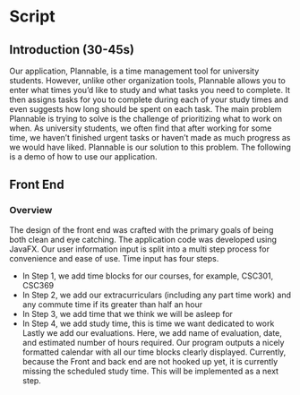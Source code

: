 # Script #

## Introduction (30-45s) ##

Our application, Plannable, is a time management tool for university students. However, unlike other organization
tools, Plannable allows you to enter what times you’d like to study and what tasks you need to complete. It then
assigns tasks for you to complete during each of your study times and even suggests how long should be spent on
each task. The main problem Plannable is trying to solve is the challenge of prioritizing what to work on when.
As university students, we often find that after working for some time, we haven’t finished urgent tasks or haven’t
made as much progress as we would have liked. Plannable is our solution to this problem. The following is a demo of
how to use our application.

## Front End ##

### Overview ###

The design of the front end was crafted with the primary goals of being both clean and eye catching. The application code was developed using JavaFX.
Our user information input is split into a multi step process for convenience and ease of use. Time input has four steps.
* In Step 1, we add time blocks for our courses, for example, CSC301, CSC369
* In Step 2, we add our extracurriculars (including any part time work) and any commute time if its greater than half an hour
* In Step 3, we add time that we think we will be asleep for
* In Step 4, we add study time, this is time we want dedicated to work
Lastly we add our evaluations. Here, we add name of evaluation, date, and estimated number of hours required.
Our program outputs a nicely formatted calendar with all our time blocks clearly displayed. Currently, because the Front
and back end are not hooked up yet, it is currently missing the scheduled study time. This will be implemented as a next step.

